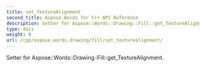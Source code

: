 ```yaml
---
title: set_TextureAlignment
second_title: Aspose.Words for C++ API Reference
description: Setter for Aspose::Words::Drawing::Fill::get_TextureAlignment. 
type: docs
weight: 0
url: /cpp/aspose.words.drawing/fill/set_texturealignment/
---
```


Setter for Aspose::Words::Drawing::Fill::get_TextureAlignment. 


